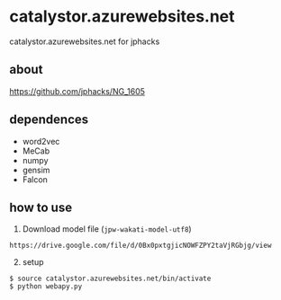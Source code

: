 # catalystor.azurewebsites.net
catalystor.azurewebsites.net for jphacks

## about

https://github.com/jphacks/NG_1605

## dependences

- word2vec
- MeCab
- numpy
- gensim
- Falcon

## how to use

1. Download model file (`jpw-wakati-model-utf8`)

```
https://drive.google.com/file/d/0Bx0pxtgjicNOWFZPY2taVjRGbjg/view
```

2. setup

```
$ source catalystor.azurewebsites.net/bin/activate
$ python webapy.py
```
